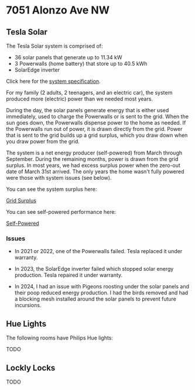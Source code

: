 # 7051 Alonzo Ave NW


## Tesla Solar

The Tesla Solar system is comprised of:

- 36 solar panels that generate up to 11.34 kW
- 3 Powerwalls (home battery) that store up to 40.5 kWh
- SolarEdge inverter

Click here for the [system specification](solar.pdf).

For my family (2 adults, 2 teenagers, and an electric car), the system produced more (electric)
power than we needed most years.

During the day, the solar panels generate energy that is either used immediately, used to charge the
Powerwalls or is sent to the grid. When the sun goes down, the Powerwalls dispense power to the home
as needed. If the Powerwalls run out of power, it is drawn directly from the grid. Power that is
sent to the grid builds up a grid surplus, which you draw down when you draw power from the grid.

The system is a net energy producer (self-powered) from March through September. During the
remaining months, power is drawn from the grid surplus. In most years, we had excess surplus power
when the zero-out date of March 31st arrived. The only years the home wasn't fully powered were
those with system issues (see below).

You can see the system surplus here:

[Grid Surplus](https://craigahobbs.github.io/solar/#var.vPage='Surplus')

You can see self-powered performance here:

[Self-Powered](https://craigahobbs.github.io/solar/#var.vPage='Self-Powered')


### Issues

- In 2021 or 2022, one of the Powerwalls failed. Tesla replaced it under warranty.

- In 2023, the SolarEdge inverter failed which stopped solar energy production. Tesla repaired it
  under warranty.

- In 2024, I had an issue with Pigeons roosting under the solar panels and their poop reduced energy
  production. I had the birds removed and had a blocking mesh installed around the solar panels to
  prevent future incursions.


## Hue Lights

The following rooms have Philips Hue lights:

TODO


## Lockly Locks

TODO
